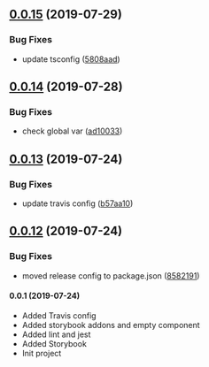 ## [0.0.15](https://github.com/room-js/vue-shop-item/compare/v0.0.14...v0.0.15) (2019-07-29)


### Bug Fixes

* update tsconfig ([5808aad](https://github.com/room-js/vue-shop-item/commit/5808aad))

## [0.0.14](https://github.com/room-js/vue-shop-item/compare/v0.0.13...v0.0.14) (2019-07-28)


### Bug Fixes

* check global var ([ad10033](https://github.com/room-js/vue-shop-item/commit/ad10033))

## [0.0.13](https://github.com/room-js/vue-shop-item/compare/v0.0.12...v0.0.13) (2019-07-24)


### Bug Fixes

* update travis config ([b57aa10](https://github.com/room-js/vue-shop-item/commit/b57aa10))

## [0.0.12](https://github.com/room-js/vue-shop-item/compare/v0.0.11...v0.0.12) (2019-07-24)


### Bug Fixes

* moved release config to package.json ([8582191](https://github.com/room-js/vue-shop-item/commit/8582191))

#### 0.0.1 (2019-07-24)
* Added Travis config
* Added storybook addons and empty component
* Added lint and jest
* Added Storybook
* Init project
